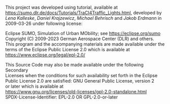 This project was developed using tutorial, available at https://sumo.dlr.de/docs/Tutorials/TraCI4Traffic_Lights.html, developed by *Lena Kalleske*, *Daniel Krajzewicz*, *Michael Behrisch* and *Jakob Erdmann* in 2009-03-26 under following license:

Eclipse SUMO, Simulation of Urban MObility; see https://eclipse.org/sumo  
Copyright (C) 2009-2023 German Aerospace Center (DLR) and others.  
This program and the accompanying materials are made available under the  
terms of the Eclipse Public License 2.0 which is available at  
https://www.eclipse.org/legal/epl-2.0/  

This Source Code may also be made available under the following Secondary  
Licenses when the conditions for such availability set forth in the Eclipse  
Public License 2.0 are satisfied: GNU General Public License, version 2  
or later which is available at  
https://www.gnu.org/licenses/old-licenses/gpl-2.0-standalone.html  
SPDX-License-Identifier: EPL-2.0 OR GPL-2.0-or-later  
